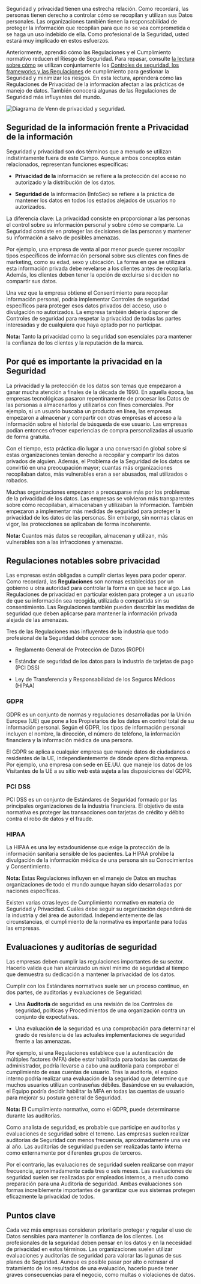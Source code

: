 
Seguridad y privacidad tienen una estrecha relación. Como recordará, las personas tienen derecho a controlar cómo se recopilan y utilizan sus Datos personales. Las organizaciones también tienen la responsabilidad de proteger la información que recopilan para que no se vea comprometida o se haga un uso indebido de ella. Como profesional de la Seguridad, usted estará muy implicado en estos esfuerzos.

Anteriormente, aprendió cómo las Regulaciones y el Cumplimiento normativo reducen el Riesgo de Seguridad. Para repasar, consulte [la lectura sobre cómo](https://www.coursera.org/learn/foundations-of-cybersecurity/supplement/xu4pr/controls-frameworks-and-compliance) se utilizan conjuntamente los [Controles de seguridad, los frameworks y las Regulaciones](https://www.coursera.org/learn/foundations-of-cybersecurity/supplement/xu4pr/controls-frameworks-and-compliance) de cumplimiento para gestionar la Seguridad y minimizar los riesgos. En esta lectura, aprenderá cómo las Regulaciones de Privacidad de la información afectan a las prácticas de manejo de datos. También conocerá algunas de las Regulaciones de Seguridad más influyentes del mundo.

![Diagrama de Venn de privacidad y seguridad.](https://d3c33hcgiwev3.cloudfront.net/imageAssetProxy.v1/fDaKJmUlQGuh59KQM1Y0Nw_0ca1ff72e15643bcb40f8aaabf7078f1_S35G006-1-.png?expiry=1758240000000&hmac=amvCLli9Lt83PdPWJ81Kpwi58T6WTmBVm5Nan5JgR7g)

## Seguridad de la información frente a Privacidad de la información

Seguridad y privacidad son dos términos que a menudo se utilizan indistintamente fuera de este Campo. Aunque ambos conceptos están relacionados, representan funciones específicas:

- **Privacidad de la** información se refiere a la protección del acceso no autorizado y la distribución de los datos.
    
- **Seguridad de** la información (InfoSec) se refiere a la práctica de mantener los datos en todos los estados alejados de usuarios no autorizados.
    

La diferencia clave: La privacidad consiste en proporcionar a las personas el control sobre su información personal y sobre cómo se comparte. La Seguridad consiste en proteger las decisiones de las personas y mantener su información a salvo de posibles amenazas.

Por ejemplo, una empresa de venta al por menor puede querer recopilar tipos específicos de información personal sobre sus clientes con fines de marketing, como su edad, sexo y ubicación. La forma en que se utilizará esta información privada debe revelarse a los clientes antes de recopilarla. Además, los clientes deben tener la opción de excluirse si deciden no compartir sus datos.

Una vez que la empresa obtiene el Consentimiento para recopilar información personal, podría implementar Controles de seguridad específicos para proteger esos datos privados del acceso, uso o divulgación no autorizados. La empresa también debería disponer de Controles de seguridad para respetar la privacidad de todas las partes interesadas y de cualquiera que haya optado por no participar.

**Nota:** Tanto la privacidad como la seguridad son esenciales para mantener la confianza de los clientes y la reputación de la marca.

## Por qué es importante la privacidad en la Seguridad

La privacidad y la protección de los datos son temas que empezaron a ganar mucha atención a finales de la década de 1990. En aquella época, las empresas tecnológicas pasaron repentinamente de procesar los Datos de las personas a almacenarlos y utilizarlos con fines comerciales. Por ejemplo, si un usuario buscaba un producto en línea, las empresas empezaron a almacenar y compartir con otras empresas el acceso a la información sobre el historial de búsqueda de ese usuario. Las empresas podían entonces ofrecer experiencias de compra personalizadas al usuario de forma gratuita.

Con el tiempo, esta práctica dio lugar a una conversación global sobre si estas organizaciones tenían derecho a recopilar y compartir los datos privados de alguien. Además, el Problema de la Seguridad de los datos se convirtió en una preocupación mayor; cuantas más organizaciones recopilaban datos, más vulnerables eran a ser abusados, mal utilizados o robados.

Muchas organizaciones empezaron a preocuparse más por los problemas de la privacidad de los datos. Las empresas se volvieron más transparentes sobre cómo recopilaban, almacenaban y utilizaban la Información. También empezaron a implementar más medidas de seguridad para proteger la privacidad de los datos de las personas. Sin embargo, sin normas claras en vigor, las protecciones se aplicaban de forma incoherente.

**Nota:** Cuantos más datos se recopilan, almacenan y utilizan, más vulnerables son a las infracciones y amenazas.

## Regulaciones notables sobre privacidad

Las empresas están obligadas a cumplir ciertas leyes para poder operar. Como recordará, las **Regulaciones** son normas establecidas por un gobierno u otra autoridad para controlar la forma en que se hace algo. Las Regulaciones de privacidad en particular existen para proteger a un usuario de que su información sea recogida, utilizada o compartida sin su consentimiento. Las Regulaciones también pueden describir las medidas de seguridad que deben aplicarse para mantener la información privada alejada de las amenazas.

Tres de las Regulaciones más influyentes de la industria que todo profesional de la Seguridad debe conocer son:

- Reglamento General de Protección de Datos (RGPD)
    
- Estándar de seguridad de los datos para la industria de tarjetas de pago (PCI DSS)
    
- Ley de Transferencia y Responsabilidad de los Seguros Médicos (HIPAA)
    

### **GDPR**

GDPR es un conjunto de normas y regulaciones desarrolladas por la Unión Europea (UE) que pone a los Propietarios de los datos en control total de su información personal. Según el GDPR, los tipos de información personal incluyen el nombre, la dirección, el número de teléfono, la información financiera y la información médica de una persona.

El GDPR se aplica a cualquier empresa que maneje datos de ciudadanos o residentes de la UE, independientemente de dónde opere dicha empresa. Por ejemplo, una empresa con sede en EE.UU. que maneje los datos de los Visitantes de la UE a su sitio web está sujeta a las disposiciones del GDPR.

### **PCI DSS**

PCI DSS es un conjunto de Estándares de Seguridad formado por las principales organizaciones de la industria financiera. El objetivo de esta normativa es proteger las transacciones con tarjetas de crédito y débito contra el robo de datos y el fraude.

### **HIPAA**

La HIPAA es una ley estadounidense que exige la protección de la información sanitaria sensible de los pacientes. La HIPAA prohíbe la divulgación de la información médica de una persona sin su Conocimientos y Consentimiento.

**Nota:** Estas Regulaciones influyen en el manejo de Datos en muchas organizaciones de todo el mundo aunque hayan sido desarrolladas por naciones específicas.

Existen varias otras leyes de Cumplimiento normativo en materia de Seguridad y Privacidad. Cuáles debe seguir su organización dependerá de la industria y del área de autoridad. Independientemente de las circunstancias, el cumplimiento de la normativa es importante para todas las empresas.

## Evaluaciones y auditorías de seguridad

Las empresas deben cumplir las regulaciones importantes de su sector. Hacerlo valida que han alcanzado un nivel mínimo de seguridad al tiempo que demuestra su dedicación a mantener la privacidad de los datos.

Cumplir con los Estándares normativos suele ser un proceso continuo, en dos partes, de auditorías y evaluaciones de Seguridad:

- Una **Auditoría** de seguridad es una revisión de los Controles de seguridad, políticas y Procedimientos de una organización contra un conjunto de expectativas.
    
- Una evaluación **de** la seguridad es una comprobación para determinar el grado de resistencia de las actuales implementaciones de seguridad frente a las amenazas.
    

Por ejemplo, si una Regulaciones establece que la autenticación de múltiples factores (MFA) debe estar habilitada para todas las cuentas de administrador, podría llevarse a cabo una auditoría para comprobar el cumplimiento de esas cuentas de usuario. Tras la auditoría, el equipo interno podría realizar una evaluación de la seguridad que determine que muchos usuarios utilizan contraseñas débiles. Basándose en su evaluación, el Equipo podría decidir habilitar la MFA en todas las cuentas de usuario para mejorar su postura general de Seguridad.

**Nota:** El Cumplimiento normativo, como el GDPR, puede determinarse durante las auditorías.

Como analista de seguridad, es probable que participe en auditorías y evaluaciones de seguridad sobre el terreno. Las empresas suelen realizar auditorías de Seguridad con menos frecuencia, aproximadamente una vez al año. Las auditorías de seguridad pueden ser realizadas tanto interna como externamente por diferentes grupos de terceros.

Por el contrario, las evaluaciones de seguridad suelen realizarse con mayor frecuencia, aproximadamente cada tres o seis meses. Las evaluaciones de seguridad suelen ser realizadas por empleados internos, a menudo como preparación para una Auditoría de seguridad. Ambas evaluaciones son formas increíblemente importantes de garantizar que sus sistemas protegen eficazmente la privacidad de todos.

## Puntos clave

Cada vez más empresas consideran prioritario proteger y regular el uso de Datos sensibles para mantener la confianza de los clientes. Los profesionales de la seguridad deben pensar en los datos y en la necesidad de privacidad en estos términos. Las organizaciones suelen utilizar evaluaciones y auditorías de seguridad para valorar las lagunas de sus planes de Seguridad. Aunque es posible pasar por alto o retrasar el tratamiento de los resultados de una evaluación, hacerlo puede tener graves consecuencias para el negocio, como multas o violaciones de datos.